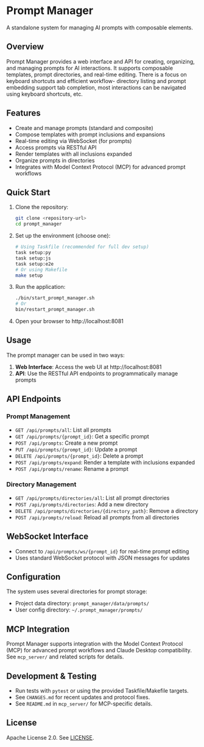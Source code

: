 # Prompt Manager

A standalone system for managing AI prompts with composable elements.

## Overview
Prompt Manager provides a web interface and API for creating, organizing, and managing prompts for AI interactions. It supports composable templates, prompt directories, and real-time editing. There is a focus on keyboard shortcuts and efficient workflow- directory listing and prompt embedding support tab completion, most interactions can be navigated using keyboard shortcuts, etc.

## Features
- Create and manage prompts (standard and composite)
- Compose templates with prompt inclusions and expansions
- Real-time editing via WebSocket (for prompts)
- Access prompts via RESTful API
- Render templates with all inclusions expanded
- Organize prompts in directories
- Integrates with Model Context Protocol (MCP) for advanced prompt workflows

## Quick Start
1. Clone the repository:
   ```bash
   git clone <repository-url>
   cd prompt_manager
   ```

2. Set up the environment (choose one):
   ```bash
   # Using Taskfile (recommended for full dev setup)
   task setup:py
   task setup:js
   task setup:e2e
   # Or using Makefile
   make setup
   ```

3. Run the application:
   ```bash
   ./bin/start_prompt_manager.sh
   # Or
   bin/restart_prompt_manager.sh
   ```

4. Open your browser to http://localhost:8081

## Usage
The prompt manager can be used in two ways:
1. **Web Interface**: Access the web UI at http://localhost:8081
2. **API**: Use the RESTful API endpoints to programmatically manage prompts

## API Endpoints

### Prompt Management
- `GET /api/prompts/all`: List all prompts
- `GET /api/prompts/{prompt_id}`: Get a specific prompt
- `POST /api/prompts`: Create a new prompt
- `PUT /api/prompts/{prompt_id}`: Update a prompt
- `DELETE /api/prompts/{prompt_id}`: Delete a prompt
- `POST /api/prompts/expand`: Render a template with inclusions expanded
- `POST /api/prompts/rename`: Rename a prompt

### Directory Management
- `GET /api/prompts/directories/all`: List all prompt directories
- `POST /api/prompts/directories`: Add a new directory
- `DELETE /api/prompts/directories/{directory_path}`: Remove a directory
- `POST /api/prompts/reload`: Reload all prompts from all directories

## WebSocket Interface
- Connect to `/api/prompts/ws/{prompt_id}` for real-time prompt editing
- Uses standard WebSocket protocol with JSON messages for updates

## Configuration
The system uses several directories for prompt storage:
- Project data directory: `prompt_manager/data/prompts/`
- User config directory: `~/.prompt_manager/prompts/`

## MCP Integration
Prompt Manager supports integration with the Model Context Protocol (MCP) for advanced prompt workflows and Claude Desktop compatibility. See `mcp_server/` and related scripts for details.

## Development & Testing
- Run tests with `pytest` or using the provided Taskfile/Makefile targets.
- See `CHANGES.md` for recent updates and protocol fixes.
- See `README.md` in `mcp_server/` for MCP-specific details.

## License
Apache License 2.0. See [LICENSE](LICENSE).
